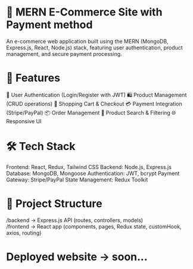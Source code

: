  <h1>🛒 MERN E-Commerce Site with Payment method</h1>
An e-commerce web application built using the MERN (MongoDB, Express.js, React, Node.js) stack, featuring user authentication, product management, and secure payment processing.   


<h1>🚀 Features</h1>
🔐 User Authentication (Login/Register with JWT)
🛍️ Product Management (CRUD operations)
🛒 Shopping Cart & Checkout
💳 Payment Integration (Stripe/PayPal)
📦 Order Management
🔎 Product Search & Filtering
🌐 Responsive UI
<h1>🛠️ Tech Stack</h1>

Frontend: React, Redux, Tailwind CSS
Backend: Node.js, Express.js
Database: MongoDB, Mongoose
Authentication: JWT, bcrypt
Payment Gateway: Stripe/PayPal
State Management: Redux Toolkit
 <h1>📂 Project Structure</h1>

/backend  -> Express.js API (routes, controllers, models)  
/frontend -> React app (components, pages, Redux state, customHook, axios, routing) 
 <h1>Deployed website -> soon... </h1>
